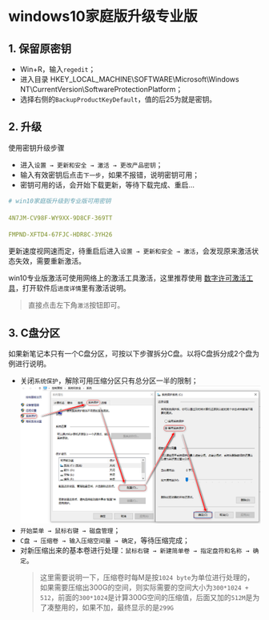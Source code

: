 # windows10家庭版升级专业版

## 1. 保留原密钥
- Win+R，输入`regedit`；
- 进入目录 HKEY_LOCAL_MACHINE\SOFTWARE\Microsoft\Windows NT\CurrentVersion\SoftwareProtectionPlatform；
- 选择右侧的`BackupProductKeyDefault`，值的后25为就是密钥。

## 2. 升级
使用密钥升级步骤
  - 进入`设置 → 更新和安全 → 激活 → 更改产品密钥`；
  - 输入有效密钥后点击`下一步`，如果不报错，说明密钥可用；
  - 密钥可用的话，会开始下载更新，等待下载完成、重启...

```yml
# win10家庭版升级到专业版可用密钥

4N7JM-CV98F-WY9XX-9D8CF-369TT

FMPND-XFTD4-67FJC-HDR8C-3YH26
```

更新速度视网速而定，待重启后进入`设置 → 更新和安全 → 激活`，会发现原来激活状态失效，需要重新激活。

win10专业版激活可使用网络上的激活工具激活，这里推荐使用 [数字许可激活工具](https://www.lanzous.com/i373raf)，打开软件后`进度详情`里有激活说明。
>直接点击左下角`激活`按钮即可。

## 3. C盘分区
如果新笔记本只有一个C盘分区，可按以下步骤拆分C盘。以将C盘拆分成2个盘为例进行说明。
- 关闭`系统保护`，解除可用压缩分区只有总分区一半的限制；
  ![](img/win10update.png)
- `开始菜单 → 鼠标右键 → 磁盘管理`；
- `C盘 → 压缩卷 → 输入压缩空间量 → 确定`，等待压缩完成；
- 对新压缩出来的基本卷进行处理：`鼠标右键 → 新建简单卷 → 指定盘符和名称 → 确定`。
  >这里需要说明一下，压缩卷时每M是按`1024 byte`为单位进行处理的，如果需要压缩出300G的空间，则实际需要的空间大小为`300*1024 + 512`，前面的`300*1024`是计算300G空间的压缩值，后面又加的`512M`是为了凑整用的，如果不加，最终显示的是`299G`